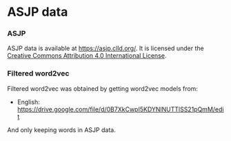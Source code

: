 # ASJP data

### ASJP

ASJP data is available at https://asjp.clld.org/. It is licensed under the [Creative Commons Attribution 4.0 International License](http://creativecommons.org/licenses/by/4.0/).

### Filtered word2vec

Filtered  word2vec was obtained by getting word2vec models from:

* English: https://drive.google.com/file/d/0B7XkCwpI5KDYNlNUTTlSS21pQmM/edit

And only keeping words in ASJP data.
